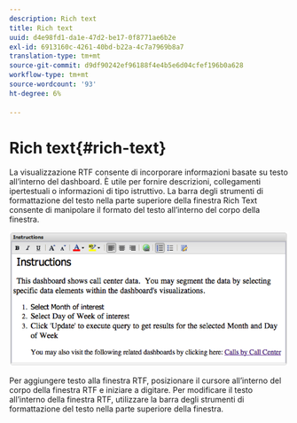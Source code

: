 ```yaml
---
description: Rich text
title: Rich text
uuid: d4e98fd1-da1e-47d2-be17-0f8771ae6b2e
exl-id: 6913160c-4261-40bd-b22a-4c7a7969b8a7
translation-type: tm+mt
source-git-commit: d9df90242ef96188f4e4b5e6d04cfef196b0a628
workflow-type: tm+mt
source-wordcount: '93'
ht-degree: 6%

---
```


# Rich text{#rich-text}

La visualizzazione RTF consente di incorporare informazioni basate su testo all’interno del dashboard. È utile per fornire descrizioni, collegamenti ipertestuali o informazioni di tipo istruttivo. La barra degli strumenti di formattazione del testo nella parte superiore della finestra Rich Text consente di manipolare il formato del testo all’interno del corpo della finestra.

![](assets/rich_text.png)

Per aggiungere testo alla finestra RTF, posizionare il cursore all’interno del corpo della finestra RTF e iniziare a digitare. Per modificare il testo all’interno della finestra RTF, utilizzare la barra degli strumenti di formattazione del testo nella parte superiore della finestra.
